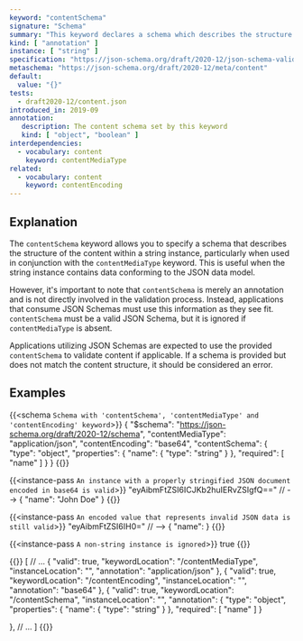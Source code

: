 ```yaml
---
keyword: "contentSchema"
signature: "Schema"
summary: "This keyword declares a schema which describes the structure of the string."
kind: [ "annotation" ]
instance: [ "string" ]
specification: "https://json-schema.org/draft/2020-12/json-schema-validation.html#section-8.5"
metaschema: "https://json-schema.org/draft/2020-12/meta/content"
default:
  value: "{}"
tests:
  - draft2020-12/content.json
introduced_in: 2019-09
annotation:
   description: The content schema set by this keyword
   kind: [ "object", "boolean" ]
interdependencies:
  - vocabulary: content
    keyword: contentMediaType
related:
  - vocabulary: content
    keyword: contentEncoding
---
```


## Explanation

The `contentSchema` keyword allows you to specify a schema that describes the structure of the content within a string instance, particularly when used in conjunction with the `contentMediaType` keyword. This is useful when the string instance contains data conforming to the JSON data model.

However, it's important to note that `contentSchema` is merely an annotation and is not directly involved in the validation process. Instead, applications that consume JSON Schemas must use this information as they see fit. `contentSchema` must be a valid JSON Schema, but it is ignored if `contentMediaType` is absent.

Applications utilizing JSON Schemas are expected to use the provided `contentSchema` to validate content if applicable. If a schema is provided but does not match the content structure, it should be considered an error.

## Examples

{{<schema `Schema with 'contentSchema', 'contentMediaType' and 'contentEncoding' keyword`>}}
{
  "$schema": "https://json-schema.org/draft/2020-12/schema",
  "contentMediaType": "application/json",
  "contentEncoding": "base64",
  "contentSchema": {
    "type": "object",
    "properties": {
      "name": { "type": "string" }
    },
    "required": [ "name" ]
  }
}
{{</schema>}}

{{<instance-pass `An instance with a properly stringified JSON document encoded in base64 is valid`>}}
"eyAibmFtZSI6ICJKb2huIERvZSIgfQ=="    // --> { "name": "John Doe" }
{{</instance-pass>}}

{{<instance-pass `An encoded value that represents invalid JSON data is still valid`>}}
"eyAibmFtZSI6IH0="    // --> { "name": }
{{</instance-pass>}}

{{<instance-pass `A non-string instance is ignored`>}}
true
{{</instance-pass>}}

{{<instance-annotation>}}
[
  // ...
  {
    "valid": true,
    "keywordLocation": "/contentMediaType",
    "instanceLocation": "",
    "annotation": "application/json"
  },
  {
    "valid": true,
    "keywordLocation": "/contentEncoding",
    "instanceLocation": "",
    "annotation": "base64"
  },
  {
    "valid": true,
    "keywordLocation": "/contentSchema",
    "instanceLocation": "",
    "annotation": {
      "type": "object",
      "properties": {
        "name": { "type": "string" }
      },
      "required": [ "name" ]
    }

  },
  // ...
]
{{</instance-annotation>}}
